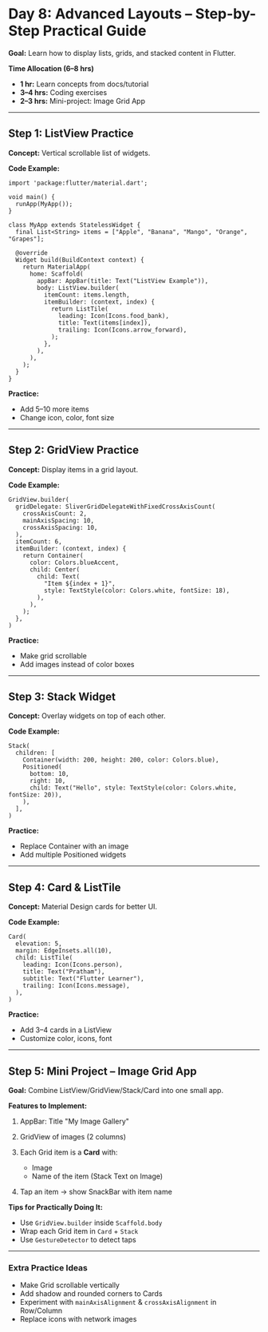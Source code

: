 # **Day 8: Advanced Layouts – Step-by-Step Practical Guide**

**Goal:** Learn how to display lists, grids, and stacked content in Flutter.

**Time Allocation (6–8 hrs)**

- **1 hr:** Learn concepts from docs/tutorial
- **3–4 hrs:** Coding exercises
- **2–3 hrs:** Mini-project: Image Grid App

---

## **Step 1: ListView Practice**

**Concept:** Vertical scrollable list of widgets.

**Code Example:**

```
import 'package:flutter/material.dart';

void main() {
  runApp(MyApp());
}

class MyApp extends StatelessWidget {
  final List<String> items = ["Apple", "Banana", "Mango", "Orange", "Grapes"];

  @override
  Widget build(BuildContext context) {
    return MaterialApp(
      home: Scaffold(
        appBar: AppBar(title: Text("ListView Example")),
        body: ListView.builder(
          itemCount: items.length,
          itemBuilder: (context, index) {
            return ListTile(
              leading: Icon(Icons.food_bank),
              title: Text(items[index]),
              trailing: Icon(Icons.arrow_forward),
            );
          },
        ),
      ),
    );
  }
}

```

**Practice:**

- Add 5–10 more items
- Change icon, color, font size

---

## **Step 2: GridView Practice**

**Concept:** Display items in a grid layout.

**Code Example:**

```
GridView.builder(
  gridDelegate: SliverGridDelegateWithFixedCrossAxisCount(
    crossAxisCount: 2,
    mainAxisSpacing: 10,
    crossAxisSpacing: 10,
  ),
  itemCount: 6,
  itemBuilder: (context, index) {
    return Container(
      color: Colors.blueAccent,
      child: Center(
        child: Text(
          "Item ${index + 1}",
          style: TextStyle(color: Colors.white, fontSize: 18),
        ),
      ),
    );
  },
)

```

**Practice:**

- Make grid scrollable
- Add images instead of color boxes

---

## **Step 3: Stack Widget**

**Concept:** Overlay widgets on top of each other.

**Code Example:**

```
Stack(
  children: [
    Container(width: 200, height: 200, color: Colors.blue),
    Positioned(
      bottom: 10,
      right: 10,
      child: Text("Hello", style: TextStyle(color: Colors.white, fontSize: 20)),
    ),
  ],
)

```

**Practice:**

- Replace Container with an image
- Add multiple Positioned widgets

---

## **Step 4: Card & ListTile**

**Concept:** Material Design cards for better UI.

**Code Example:**

```
Card(
  elevation: 5,
  margin: EdgeInsets.all(10),
  child: ListTile(
    leading: Icon(Icons.person),
    title: Text("Pratham"),
    subtitle: Text("Flutter Learner"),
    trailing: Icon(Icons.message),
  ),
)

```

**Practice:**

- Add 3–4 cards in a ListView
- Customize color, icons, font

---

## **Step 5: Mini Project – Image Grid App**

**Goal:** Combine ListView/GridView/Stack/Card into one small app.

**Features to Implement:**

1. AppBar: Title "My Image Gallery"
2. GridView of images (2 columns)
3. Each Grid item is a **Card** with:

   - Image
   - Name of the item (Stack Text on Image)

4. Tap an item → show SnackBar with item name

**Tips for Practically Doing It:**

- Use `GridView.builder` inside `Scaffold.body`
- Wrap each Grid item in `Card` + `Stack`
- Use `GestureDetector` to detect taps

---

### **Extra Practice Ideas**

- Make Grid scrollable vertically
- Add shadow and rounded corners to Cards
- Experiment with `mainAxisAlignment` & `crossAxisAlignment` in Row/Column
- Replace icons with network images
